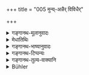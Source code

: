 +++
title = "005 मुन्य्-अन्नैर् विविधैर्"

+++

<details><summary>गङ्गानथ-मूलानुवादः</summary>

These same ‘Great Sacrifices’ he should offer, according to rule, with various kinds of pure food fit for hermits, or with herbs, roots and fruits.—(5).
</details>

<details><summary>मेधातिथिः</summary>

**एतान् एव** ये गृहस्थस्य विहिताः । **निर्वपेद्** अनुतिष्ठेत् । **विधिपूर्वकम्** इत्य् अनुवादः श्लोकपूरणार्थः ॥ ६.५ ॥
</details>

<details><summary>गङ्गानथ-भाष्यानुवादः</summary>

‘*These same*’—those that have been prescribed for the Householder;—‘*he should offer*’—perform.

‘*According to rule*’;—this is a reiteration, for the purpose of filling up the metre.—(5).
</details>

<details><summary>गङ्गानथ-टिप्पन्यः</summary>

This verse is quoted in *Parāśaramādhava* (Ācāra, p. 528).
</details>

<details><summary>गङ्गानथ-तुल्य-वाक्यानि</summary>

*Gautama* (3.29).—‘He shall worship gods, Pitṛs, men, elementals and
sages.’

*Baudhāyana* (2.11-15).—(See under 3.)

*Vaśiṣṭha* (9.12).—‘He who gives their due to gods, Pitṛs and men will
attain imperishable heaven’

*Viṣṇu* (94.5).—‘He must not omit to perform the five sacrifices, hut
with fruits, herbs or roots growing wild.’

*Yājñavalkya* (3.16).—‘With beard and hair in braids, self-controlled,
he shall maintain, with things obtained without ploughing, the fires, Pitṛs, gods and guests and dependants.’

*Yama* (Aparārka).—(See under 3.)
</details>

<details><summary>Bühler</summary>

005	Let him offer those five great sacrifices according to the rule, with various kinds of pure food fit for ascetics, or with herbs, roots, and fruit.
</details>

